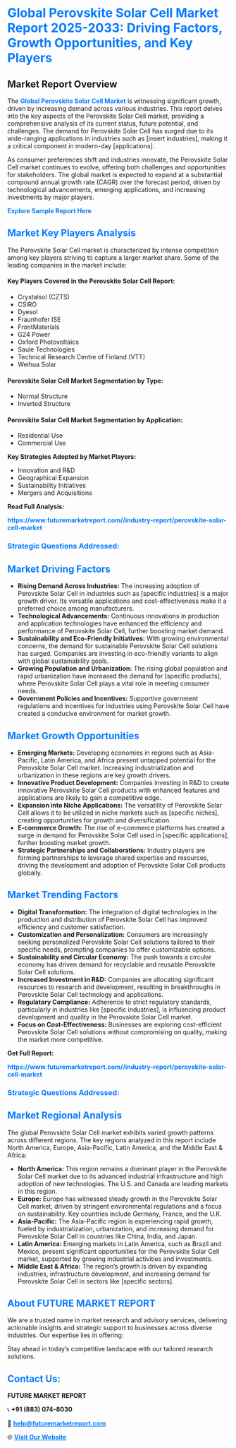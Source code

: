 <h1 style="color: #007BFF;">Global Perovskite Solar Cell Market Report 2025-2033: Driving Factors, Growth Opportunities, and Key Players</h1>

<section id="overview">
<h2>Market Report Overview</h2>
<p>The <a href="https://www.futuremarketreport.com//industry-report/perovskite-solar-cell-market" style="color: #007BFF; text-decoration: none;"><strong>Global Perovskite Solar Cell Market</strong></a> is witnessing significant growth, driven by increasing demand across various industries. This report delves into the key aspects of the Perovskite Solar Cell market, providing a comprehensive analysis of its current status, future potential, and challenges. The demand for Perovskite Solar Cell has surged due to its wide-ranging applications in industries such as [insert industries], making it a critical component in modern-day [applications].</p>
<p>As consumer preferences shift and industries innovate, the Perovskite Solar Cell market continues to evolve, offering both challenges and opportunities for stakeholders. The global market is expected to expand at a substantial compound annual growth rate (CAGR) over the forecast period, driven by technological advancements, emerging applications, and increasing investments by major players.</p>
</section>

<section id="overview">
<p><a href="https://www.futuremarketreport.com//request-sample/reportId=55517" style="color: #007BFF; text-decoration: none;"><strong>Explore Sample Report Here</strong></a></p>
</section>

<section id="key-players">
<h2 style="color: #007BFF;">Market Key Players Analysis</h2>
<p>The Perovskite Solar Cell market is characterized by intense competition among key players striving to capture a larger market share. Some of the leading companies in the market include:</p>
<h4>Key Players Covered in the Perovskite Solar Cell Report:</h4>
<ul><li>Crystalsol (CZTS)</li><li>CSIRO</li><li>Dyesol</li><li>Fraunhofer ISE</li><li>FrontMaterials</li><li>G24 Power</li><li>Oxford Photovoltaics</li><li>Saule Technologies</li><li>Technical Research Centre of Finland (VTT)</li><li>Weihua Solar</li></ul>
<h4>Perovskite Solar Cell Market Segmentation by Type:</h4>
<ul><li>Normal Structure</li><li>Inverted Structure</li></ul>

<h4>Perovskite Solar Cell Market Segmentation by Application:</h4>
<ul><li>Residential Use</li><li>Commercial Use</li></ul>
<p><strong>Key Strategies Adopted by Market Players:</strong></p>
<ul>
<li>Innovation and R&D</li>
<li>Geographical Expansion</li>
<li>Sustainability Initiatives</li>
<li>Mergers and Acquisitions</li>
</ul>
</section>

<section>
<p><strong>Read Full Analysis: </strong></p><a href="https://www.futuremarketreport.com//industry-report/perovskite-solar-cell-market" style="color: #007BFF; text-decoration: none;"><strong>https://www.futuremarketreport.com//industry-report/perovskite-solar-cell-market</strong></a>
<h3 style="color: #007BFF;">Strategic Questions Addressed:</h3>
</section>

<section id="driving-factors">
<h2 style="color: #007BFF;">Market Driving Factors</h2>
<ul>
<li><strong>Rising Demand Across Industries:</strong> The increasing adoption of Perovskite Solar Cell in industries such as [specific industries] is a major growth driver. Its versatile applications and cost-effectiveness make it a preferred choice among manufacturers.</li>
<li><strong>Technological Advancements:</strong> Continuous innovations in production and application technologies have enhanced the efficiency and performance of Perovskite Solar Cell, further boosting market demand.</li>
<li><strong>Sustainability and Eco-Friendly Initiatives:</strong> With growing environmental concerns, the demand for sustainable Perovskite Solar Cell solutions has surged. Companies are investing in eco-friendly variants to align with global sustainability goals.</li>
<li><strong>Growing Population and Urbanization:</strong> The rising global population and rapid urbanization have increased the demand for [specific products], where Perovskite Solar Cell plays a vital role in meeting consumer needs.</li>
<li><strong>Government Policies and Incentives:</strong> Supportive government regulations and incentives for industries using Perovskite Solar Cell have created a conducive environment for market growth.</li>
</ul>
</section>

<section id="growth-opportunities">
<h2 style="color: #007BFF;">Market Growth Opportunities</h2>
<ul>
<li><strong>Emerging Markets:</strong> Developing economies in regions such as Asia-Pacific, Latin America, and Africa present untapped potential for the Perovskite Solar Cell market. Increasing industrialization and urbanization in these regions are key growth drivers.</li>
<li><strong>Innovative Product Development:</strong> Companies investing in R&D to create innovative Perovskite Solar Cell products with enhanced features and applications are likely to gain a competitive edge.</li>
<li><strong>Expansion into Niche Applications:</strong> The versatility of Perovskite Solar Cell allows it to be utilized in niche markets such as [specific niches], creating opportunities for growth and diversification.</li>
<li><strong>E-commerce Growth:</strong> The rise of e-commerce platforms has created a surge in demand for Perovskite Solar Cell used in [specific applications], further boosting market growth.</li>
<li><strong>Strategic Partnerships and Collaborations:</strong> Industry players are forming partnerships to leverage shared expertise and resources, driving the development and adoption of Perovskite Solar Cell products globally.</li>
</ul>
</section>

<section id="trending-factors">
<h2 style="color: #007BFF;">Market Trending Factors</h2>
<ul>
<li><strong>Digital Transformation:</strong> The integration of digital technologies in the production and distribution of Perovskite Solar Cell has improved efficiency and customer satisfaction.</li>
<li><strong>Customization and Personalization:</strong> Consumers are increasingly seeking personalized Perovskite Solar Cell solutions tailored to their specific needs, prompting companies to offer customizable options.</li>
<li><strong>Sustainability and Circular Economy:</strong> The push towards a circular economy has driven demand for recyclable and reusable Perovskite Solar Cell solutions.</li>
<li><strong>Increased Investment in R&D:</strong> Companies are allocating significant resources to research and development, resulting in breakthroughs in Perovskite Solar Cell technology and applications.</li>
<li><strong>Regulatory Compliance:</strong> Adherence to strict regulatory standards, particularly in industries like [specific industries], is influencing product development and quality in the Perovskite Solar Cell market.</li>
<li><strong>Focus on Cost-Effectiveness:</strong> Businesses are exploring cost-efficient Perovskite Solar Cell solutions without compromising on quality, making the market more competitive.</li>
</ul>
</section>

<section>
<p><strong>Get Full Report: </strong></p><a href="https://www.futuremarketreport.com//industry-report/perovskite-solar-cell-market" style="color: #007BFF; text-decoration: none;"><strong>https://www.futuremarketreport.com//industry-report/perovskite-solar-cell-market</strong></a>
<h3 style="color: #007BFF;">Strategic Questions Addressed:</h3>
</section>


<section id="regional-analysis">
<h2 style="color: #007BFF;">Market Regional Analysis</h2>
<p>The global Perovskite Solar Cell market exhibits varied growth patterns across different regions. The key regions analyzed in this report include North America, Europe, Asia-Pacific, Latin America, and the Middle East & Africa:</p>
<ul>
<li><strong>North America:</strong> This region remains a dominant player in the Perovskite Solar Cell market due to its advanced industrial infrastructure and high adoption of new technologies. The U.S. and Canada are leading markets in this region.</li>
<li><strong>Europe:</strong> Europe has witnessed steady growth in the Perovskite Solar Cell market, driven by stringent environmental regulations and a focus on sustainability. Key countries include Germany, France, and the U.K.</li>
<li><strong>Asia-Pacific:</strong> The Asia-Pacific region is experiencing rapid growth, fueled by industrialization, urbanization, and increasing demand for Perovskite Solar Cell in countries like China, India, and Japan.</li>
<li><strong>Latin America:</strong> Emerging markets in Latin America, such as Brazil and Mexico, present significant opportunities for the Perovskite Solar Cell market, supported by growing industrial activities and investments.</li>
<li><strong>Middle East & Africa:</strong> The region’s growth is driven by expanding industries, infrastructure development, and increasing demand for Perovskite Solar Cell in sectors like [specific sectors].</li>
</ul>
</section>

<footer>
<h2 style="color: #007BFF;">About FUTURE MARKET REPORT</h2>
<p>We are a trusted name in market research and advisory services, delivering actionable insights and strategic support to businesses across diverse industries. Our expertise lies in offering:</p>

<p>Stay ahead in today’s competitive landscape with our tailored research solutions.</p>

<h2 style="color: #007BFF;">Contact Us:</h2>
<p><strong>FUTURE MARKET REPORT</strong></p>
<p>📞 <strong>+91 (883) 074-8030</strong></p>
<p>📧 <strong><a href="mailto:help@futuremarketreport.com" style="color: #007BFF;">help@futuremarketreport.com</a></strong></p>
<p>🌐 <strong><a href="https://www.futuremarketreport.com/" style="color: #007BFF;">Visit Our Website</a></strong></p>
</footer>